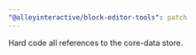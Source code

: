 ```yaml
---
"@alleyinteractive/block-editor-tools": patch
---
```


Hard code all references to the core-data store.
